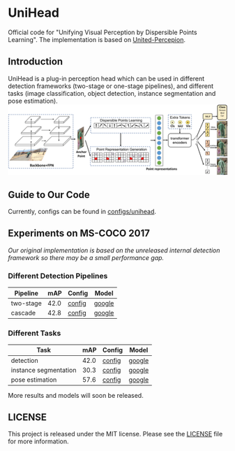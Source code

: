 # UniHead
Official code for "Unifying Visual Perception by Dispersible Points Learning". The implementation is based on [United-Percepion](https://github.com/ModelTC/United-Perception).

## Introduction
UniHead is a plug-in perception head which can be used in different detection frameworks (two-stage or one-stage pipelines), and different tasks (image classification, object detection, instance segmentation and pose estimation).
![](method_arch.png)

## Guide to Our Code
Currently, configs can be found in [configs/unihead](configs/unihead).

## Experiments on MS-COCO 2017
_Our original implementation is based on the unreleased internal detection framework so there may be a small performance gap._

### Different Detection Pipelines
| Pipeline  | mAP  | Config                                                       | Model                                                        |
| --------- | ---- | ------------------------------------------------------------ | ------------------------------------------------------------ |
| two-stage | 42.0 | [config](configs/unihead/two-stage-det-unihead-resnet50-coco-1x.yaml) | [google](https://drive.google.com/file/d/1TwFCog_PMd1HWA7s-s9pN2F_fgyMyR3x/view?usp=sharing) |
| cascade   | 42.8 | [config](configs/unihead/cascade-det-unihead-resnet50-coco-1x.yaml) | [google](https://drive.google.com/file/d/1kGdr9o5xIKwnYPZA0WGFLlsYAbbNsEDn/view?usp=sharing) |

### Different Tasks
| Task                  | mAP  | Config                                                       | Model                                                        |
| --------------------- | ---- | ------------------------------------------------------------ | ------------------------------------------------------------ |
| detection             | 42.0 | [config](configs/unihead/two-stage-det-unihead-resnet50-coco-1x.yaml) | [google](https://drive.google.com/file/d/1TwFCog_PMd1HWA7s-s9pN2F_fgyMyR3x/view?usp=sharing) |
| instance segmentation | 30.3 | [config](configs/unihead/ins-seg-unihead-resnet50-coco-1x.yaml) | [google](https://drive.google.com/file/d/1BrBSPTFZ4ulgJSACoux0CMrBjPWoJGDi/view?usp=sharing) |
| pose estimation       | 57.6 | [config](configs/unihead/keyp-unihead-resnet50-coco-mstrain-2x.yaml) | [google](https://drive.google.com/file/d/19rr9yMRvhq6eBLDNgMzW4b9CR-iEj32D/view?usp=sharing) |

More results and models will soon be released.

## LICENSE 

This project is released under the MIT license. Please see the [LICENSE](LICENSE) file for more information.
